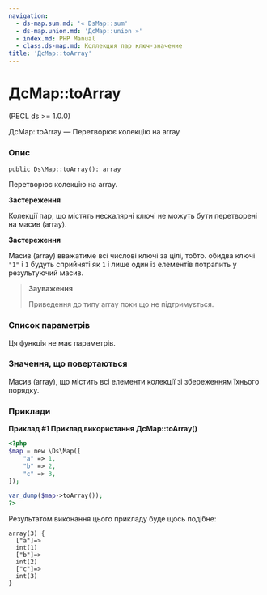 ```yaml
---
navigation:
  - ds-map.sum.md: '« DsMap::sum'
  - ds-map.union.md: 'ДсMap::union »'
  - index.md: PHP Manual
  - class.ds-map.md: Коллекция пар ключ-значение
title: 'ДсMap::toArray'
---
```

# ДсMap::toArray

(PECL ds >= 1.0.0)

ДсMap::toArray — Перетворює колекцію на array

### Опис

```methodsynopsis
public Ds\Map::toArray(): array
```

Перетворює колекцію на array.

**Застереження**

Колекції пар, що містять нескалярні ключі не можуть бути перетворені на масив (array).

**Застереження**

Масив (array) вважатиме всі числові ключі за цілі, тобто. обидва ключі `"1"` і `1` будуть сприйняті як `1` і лише один із елементів потрапить у результуючий масив.

> **Зауваження**
> 
> Приведення до типу array поки що не підтримується.

### Список параметрів

Ця функція не має параметрів.

### Значення, що повертаються

Масив (array), що містить всі елементи колекції зі збереженням їхнього порядку.

### Приклади

**Приклад #1 Приклад використання **ДсMap::toArray()****

```php
<?php
$map = new \Ds\Map([
    "a" => 1,
    "b" => 2,
    "c" => 3,
]);

var_dump($map->toArray());
?>
```

Результатом виконання цього прикладу буде щось подібне:

```
array(3) {
  ["a"]=>
  int(1)
  ["b"]=>
  int(2)
  ["c"]=>
  int(3)
}
```
